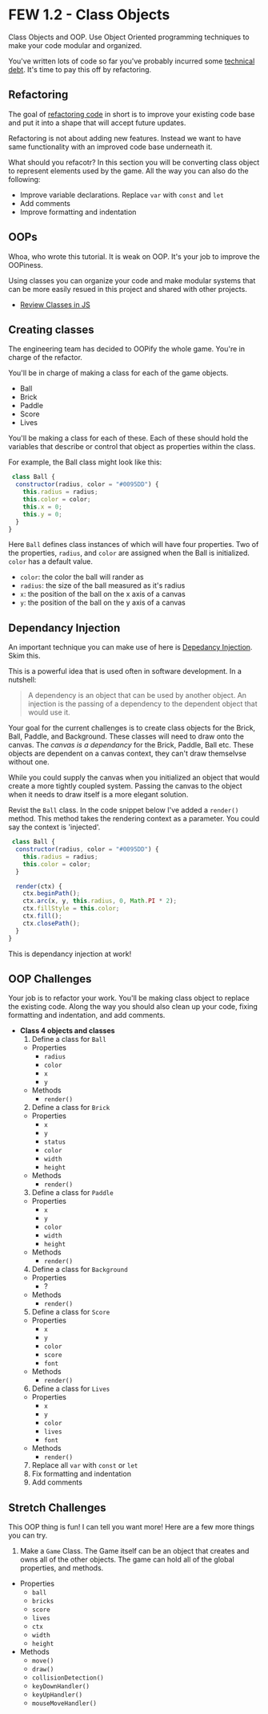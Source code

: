 # FEW 1.2 - Class Objects

Class Objects and OOP. Use Object Oriented programming techniques to make your code modular and organized. 

You've written lots of code so far you've probably incurred some [technical debt](https://en.wikipedia.org/wiki/Technical_debt). It's time to pay this off by refactoring. 

## Refactoring 

The goal of [refactoring code](https://en.wikipedia.org/wiki/Code_refactoring) in short is to improve your existing code base and put it into a shape that will accept future updates. 

Refactoring is not about adding new features. Instead we want to have same functionality with an improved code base underneath it. 

What should you refacotr? In this section you will be converting class object to represent elements used by the game. All the way you can also do the following: 

- Improve variable declarations. Replace `var` with `const` and `let`
- Add comments
- Improve formatting and indentation

## OOPs

Whoa, who wrote this tutorial. It is weak on OOP. It's your job to improve the OOPiness.

Using classes you can organize your code and make modular systems that can be more easily resued in this project and shared with other projects.

- [Review Classes in JS](https://developer.mozilla.org/en-US/docs/Web/JavaScript/Reference/Classes) 

## Creating classes

The engineering team has decided to OOPify the whole game. You're in charge of the refactor. 

You'll be in charge of making a class for each of the game objects. 

- Ball
- Brick
- Paddle
- Score
- Lives 

You'll be making a class for each of these. Each of these should hold the variables that describe or control that object as properties within the class.

For example, the Ball class might look like this: 

```JavaScript
 class Ball {
  constructor(radius, color = "#0095DD") {
    this.radius = radius;
    this.color = color;
    this.x = 0;
    this.y = 0;
  }
}
```

Here `Ball` defines class instances of which will have four properties. Two of the properties, `radius`, and `color` are assigned when the Ball is initialized. `color` has a default value. 

- `color`: the color the ball will rander as
- `radius`: the size of the ball measured as it's radius
- `x`: the position of the ball on the x axis of a canvas
- `y`: the position of the ball on the y axis of a canvas

## Dependancy Injection

An important technique you can make use of here is [Depedancy Injection](https://en.wikipedia.org/wiki/Dependency_injection). Skim this.

This is a powerful idea that is used often in software development. In a nutshell: 

> A dependency is an object that can be used by another object. An injection is the passing of a dependency to the dependent object that would use it.

Your goal for the current challenges is to create class objects for the Brick, Ball, Paddle, and Background. These classes will need to draw onto the canvas. The _canvas is a dependancy_ for the Brick, Paddle, Ball etc. These objects are dependent on a canvas context, they can't draw themselvse without one. 

While you could supply the canvas when you initialized an object that would create a more tightly coupled system. Passing the canvas to the object when it needs to draw itself is a more elegant solution. 

Revist the `Ball` class. In the code snippet below I've added a `render()` method. This method takes the rendering context as a parameter. You could say the context is 'injected'.

```JavaScript
 class Ball {
  constructor(radius, color = "#0095DD") {
    this.radius = radius;
    this.color = color;
  }

  render(ctx) {
    ctx.beginPath();
    ctx.arc(x, y, this.radius, 0, Math.PI * 2);
    ctx.fillStyle = this.color;
    ctx.fill();
    ctx.closePath();
  }
}
``` 

This is dependancy injection at work!

## OOP Challenges

Your job is to refactor your work. You'll be making class object to replace the existing code. Along the way you should also clean up your code, fixing formatting and indentation, and add comments. 

 - **Class 4 objects and classes**
    1. Define a class for `Ball`
      - Properties 
        - `radius`
        - `color`
        - `x`
        - `y`
      - Methods
        - `render()`
    2. Define a class for `Brick`
      - Properties 
        - `x`
        - `y` 
        - `status`
        - `color`
        - `width`
        - `height`
      - Methods 
        - `render()`
    3. Define a class for `Paddle`
      - Properties 
        - `x`
        - `y` 
        - `color`
        - `width`
        - `height`
      - Methods 
        - `render()`
    4. Define a class for `Background`
      - Properties
        - ?
      - Methods 
        - `render()`
    5. Define a class for `Score`
      - Properties 
        - `x`
        - `y` 
        - `color`
        - `score`
        - `font`
      - Methods 
        - `render()`
    6. Define a class for `Lives`
      - Properties 
        - `x`
        - `y` 
        - `color`
        - `lives`
        - `font`
      - Methods 
        - `render()`
    7. Replace all `var` with `const` or `let`
    8. Fix formatting and indentation
    9. Add comments
    
## Stretch Challenges 

This OOP thing is fun! I can tell you want more! Here are a few more things you can try. 

1. Make a `Game` Class. The Game itself can be an object that creates and owns all of the other objects. The game can hold all of the global properties, and methods. 
  - Properties
    - `ball`
    - `bricks`
    - `score`
    - `lives`
    - `ctx`
    - `width`
    - `height`
  - Methods
    - `move()`
    - `draw()`
    - `collisionDetection()`
    - `keyDownHandler()`
    - `keyUpHandler()`
    - `mouseMoveHandler()`
